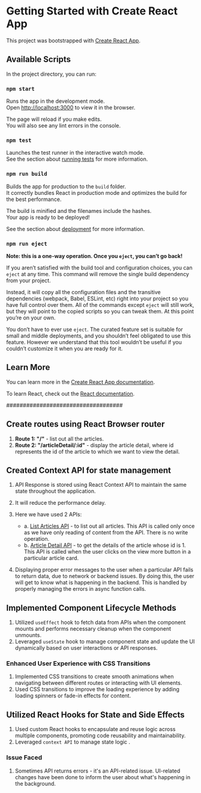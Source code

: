 # Getting Started with Create React App

This project was bootstrapped with [Create React App](https://github.com/facebook/create-react-app).

## Available Scripts

In the project directory, you can run:

### `npm start`

Runs the app in the development mode.\
Open [http://localhost:3000](http://localhost:3000) to view it in the browser.

The page will reload if you make edits.\
You will also see any lint errors in the console.

### `npm test`

Launches the test runner in the interactive watch mode.\
See the section about [running tests](https://facebook.github.io/create-react-app/docs/running-tests) for more information.

### `npm run build`

Builds the app for production to the `build` folder.\
It correctly bundles React in production mode and optimizes the build for the best performance.

The build is minified and the filenames include the hashes.\
Your app is ready to be deployed!

See the section about [deployment](https://facebook.github.io/create-react-app/docs/deployment) for more information.

### `npm run eject`

**Note: this is a one-way operation. Once you `eject`, you can’t go back!**

If you aren’t satisfied with the build tool and configuration choices, you can `eject` at any time. This command will remove the single build dependency from your project.

Instead, it will copy all the configuration files and the transitive dependencies (webpack, Babel, ESLint, etc) right into your project so you have full control over them. All of the commands except `eject` will still work, but they will point to the copied scripts so you can tweak them. At this point you’re on your own.

You don’t have to ever use `eject`. The curated feature set is suitable for small and middle deployments, and you shouldn’t feel obligated to use this feature. However we understand that this tool wouldn’t be useful if you couldn’t customize it when you are ready for it.

## Learn More

You can learn more in the [Create React App documentation](https://facebook.github.io/create-react-app/docs/getting-started).

To learn React, check out the [React documentation](https://reactjs.org/).


###################################
## Create routes using React Browser router
1. **Route 1: "/"** - list out all the articles.
2. **Route 2: "/articleDetail/:id"** - display the article detail, where id represents the id of the article to which we want to view the detail.

## Created Context API for state management
1. API Response is stored using React Context API to maintain the same state throughout the application.
2. It will reduce the performance delay.
3. Here we have used 2 APIs:
   - a. [List Articles API](https://ps-dev-1-partnergateway.patientsky.dev/assignment/articles/) - to list out all articles. This API is called only once as we have only reading of content from the API. There is no write operation.
   - b. [Article Detail API](https://ps-dev-1-partnergateway.patientsky.dev/assignment/articles/1) - to get the details of the article whose id is 1. This API is called when the user clicks on the view more button in a particular article card.

4. Displaying proper error messages to the user when a particular API fails to return data, due to network or backend issues. By doing this, the user will get to know what is happening in the backend. This is handled by properly managing the errors in async function calls.

## Implemented Component Lifecycle Methods
1. Utilized `useEffect` hook to fetch data from APIs when the component mounts and performs necessary cleanup when the component unmounts.
2. Leveraged `useState` hook to manage component state and update the UI dynamically based on user interactions or API responses.

### Enhanced User Experience with CSS Transitions
1. Implemented CSS transitions to create smooth animations when navigating between different routes or interacting with UI elements.
2. Used CSS transitions to improve the loading experience by adding loading spinners or fade-in effects for content.

## Utilized React Hooks for State and Side Effects
1. Used custom React hooks to encapsulate and reuse logic across multiple components, promoting code reusability and maintainability.
2. Leveraged `context API`  to manage  state logic .

### Issue Faced
1. Sometimes API returns errors - it's an API-related issue. UI-related changes have been done to inform the user about what's happening in the background.
